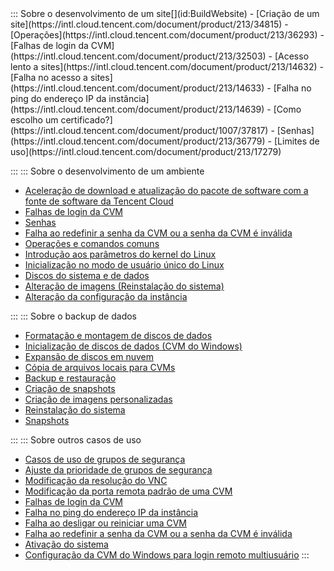 <dx-accordion>
::: Sobre o desenvolvimento de um site[](id:BuildWebsite)
- [Criação de um site](https://intl.cloud.tencent.com/document/product/213/34815)
- [Operações](https://intl.cloud.tencent.com/document/product/213/36293)
- [Falhas de login da CVM](https://intl.cloud.tencent.com/document/product/213/32503)
- [Acesso lento a sites](https://intl.cloud.tencent.com/document/product/213/14632)
- [Falha no acesso a sites](https://intl.cloud.tencent.com/document/product/213/14633)
- [Falha no ping do endereço IP da instância](https://intl.cloud.tencent.com/document/product/213/14639)
- [Como escolho um certificado?](https://intl.cloud.tencent.com/document/product/1007/37817)
- [Senhas](https://intl.cloud.tencent.com/document/product/213/36779)
- [Limites de uso](https://intl.cloud.tencent.com/document/product/213/17279)

:::
::: Sobre o desenvolvimento de um ambiente[](id:Environment)

- [Aceleração de download e atualização do pacote de software com a fonte de software da Tencent Cloud](https://intl.cloud.tencent.com/document/product/213/8623)
- [Falhas de login da CVM](https://intl.cloud.tencent.com/document/product/213/32503)
- [Senhas](https://intl.cloud.tencent.com/document/product/213/36779#.E5.BF.98.E8.AE.B0.E5.AF.86.E7.A0.81.E6.80.8E.E4.B9.88.E5.8A.9E.EF.BC.9F)
- [Falha ao redefinir a senha da CVM ou a senha da CVM é inválida](https://intl.cloud.tencent.com/document/product/213/35720)
- [Operações e comandos comuns](https://intl.cloud.tencent.com/document/product/213/2150)
- [Introdução aos parâmetros do kernel do Linux](https://intl.cloud.tencent.com/document/product/213/39162)
- [Inicialização no modo de usuário único do Linux](https://intl.cloud.tencent.com/document/product/213/34819)
- [Discos do sistema e de dados](https://intl.cloud.tencent.com/document/product/213/17351)
- [Alteração de imagens (Reinstalação do sistema)](https://intl.cloud.tencent.com/document/product/213/36290)
- [Alteração da configuração da instância](https://intl.cloud.tencent.com/document/product/213/2178)

:::
::: Sobre o backup de dados[](id:DataBackup)
- [Formatação e montagem de discos de dados](https://intl.cloud.tencent.com/document/product/213/17487)
- [Inicialização de discos de dados (CVM do Windows)](https://intl.cloud.tencent.com/document/product/213/2158)
- [Expansão de discos em nuvem](https://intl.cloud.tencent.com/document/product/213/32377)
- [Cópia de arquivos locais para CVMs](https://intl.cloud.tencent.com/document/product/213/34821)
- [Backup e restauração](https://intl.cloud.tencent.com/document/product/213/17284)
- [Criação de snapshots](https://intl.cloud.tencent.com/document/product/362/5755)
- [Criação de imagens personalizadas](https://intl.cloud.tencent.com/document/product/213/4942)
- [Reinstalação do sistema](https://intl.cloud.tencent.com/document/product/213/4933)
- [Snapshots](https://intl.cloud.tencent.com/document/product/213/36416)

:::
::: Sobre outros casos de uso[](id:Other)
- [Casos de uso de grupos de segurança](https://intl.cloud.tencent.com/document/product/213/32369)
- [Ajuste da prioridade de grupos de segurança](https://intl.cloud.tencent.com/document/product/213/35375)
- [Modificação da resolução do VNC](https://intl.cloud.tencent.com/document/product/213/36397)
- [Modificação da porta remota padrão de uma CVM](https://intl.cloud.tencent.com/document/product/213/35376)
- [Falhas de login da CVM](https://intl.cloud.tencent.com/document/product/213/32503)
- [Falha no ping do endereço IP da instância](https://intl.cloud.tencent.com/document/product/213/14639)
- [Falha ao desligar ou reiniciar uma CVM](https://intl.cloud.tencent.com/document/product/213/12771)
- [Falha ao redefinir a senha da CVM ou a senha da CVM é inválida](https://intl.cloud.tencent.com/document/product/213/35720)
- [Ativação do sistema](https://intl.cloud.tencent.com/document/product/213/2757)
- [Configuração da CVM do Windows para login remoto multiusuário](https://intl.cloud.tencent.com/document/product/213/32497)
:::
</dx-accordion>
